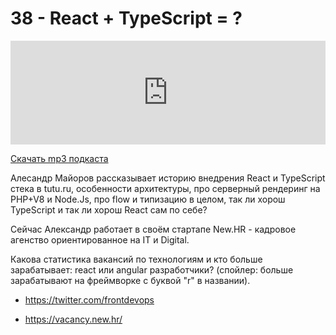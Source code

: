 # 38 - React + TypeScript = ?


<iframe width="100%" height="166" scrolling="no" frameborder="no" allow="autoplay" src="https://w.soundcloud.com/player/?url=https%3A//api.soundcloud.com/tracks/369439124&color=%23ff5500&auto_play=false&hide_related=true&show_comments=true&show_user=true&show_reposts=false&show_teaser=true"></iframe>



<a href="https://5minreact.podster.fm/38/download/audio.mp3?download=yes&media=file"><i class="fa fa-download"></i> Скачать mp3 подкаста</a>



Алесандр Майоров рассказывает историю внедрения React и TypeScript стека в tutu.ru, особенности архитектуры, про серверный рендеринг на PHP+V8 и Node.Js, про flow и типизацию в целом, так ли хорош TypeScript и так ли хорош React сам по себе?



Сейчас Александр работает в своём стартапе New.HR - кадровое агенство ориентированное на IT и Digital.

Какова статистика вакансий по технологиям и кто больше зарабатывает: react или angular разработчики? (спойлер: больше зарабатывают на фреймворке с буквой "r" в названии).



- https://twitter.com/frontdevops

- https://vacancy.new.hr/
